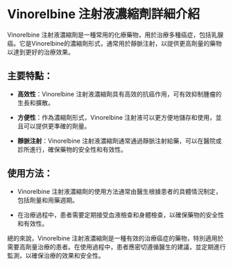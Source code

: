 # Vinorelbine 注射液濃縮劑詳細介紹
Vinorelbine 注射液濃縮劑是一種常用的化療藥物，用於治療多種癌症，包括乳腺癌。它是Vinorelbine的濃縮劑形式，通常用於靜脈注射，以提供更高劑量的藥物以達到更好的治療效果。
## 主要特點：
- **高效性**：Vinorelbine 注射液濃縮劑具有高效的抗癌作用，可有效抑制腫瘤的生長和擴散。
- **方便性**：作為濃縮劑形式，Vinorelbine 注射液可以更方便地儲存和使用，並且可以提供更準確的劑量。
- **靜脈注射**：Vinorelbine 注射液濃縮劑通常通過靜脈注射給藥，可以在醫院或診所進行，確保藥物的安全性和有效性。
## 使用方法：
- Vinorelbine 注射液濃縮劑的使用方法通常由醫生根據患者的具體情況制定，包括劑量和用藥週期。
- 在治療過程中，患者需要定期接受血液檢查和身體檢查，以確保藥物的安全性和有效性。
總的來說，Vinorelbine 注射液濃縮劑是一種有效的治療癌症的藥物，特別適用於需要高劑量治療的患者。在使用過程中，患者應密切遵循醫生的建議，並定期進行監測，以確保治療的效果和安全性。